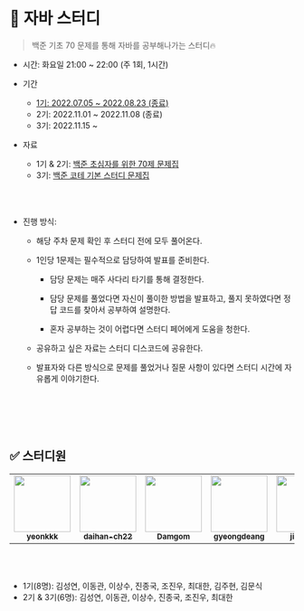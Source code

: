 # 🌱 자바 스터디
> 백준 기초 70 문제를 통해 자바를 공부해나가는 스터디🔥

* 시간: 화요일 21:00 ~ 22:00 (주 1회, 1시간)  

* 기간
 
   * [1기: 2022.07.05 ~ 2022.08.23 (종료)](https://github.com/yeonkkk/javaStudy/blob/main/1st-study/README.md)
   * 2기: 2022.11.01 ~ 2022.11.08 (종료)
   * 3기: 2022.11.15 ~ 
   
* 자료
 
   * 1기 & 2기: [백준 초심자를 위한 70제 문제집](https://www.acmicpc.net/workbook/view/9873)
   * 3기: [백준 코테 기본 스터디 문제집](https://www.acmicpc.net/workbook/view/13057)

<br>
<br>

* 진행 방식:  

  * 해당 주차 문제 확인 후 스터디 전에 모두 풀어온다.
  
  * 1인당 1문제는 필수적으로 담당하여 발표를 준비한다.
  
    * 담당 문제는 매주 사다리 타기를 통해 결정한다.
    
    * 담당 문제를 풀었다면 자신이 풀이한 방법을 발표하고, 풀지 못하였다면 정답 코드를 찾아서 공부하여 설명한다.
    
    * 혼자 공부하는 것이 어렵다면 스터디 페어에게 도움을 청한다.
    
  * 공유하고 싶은 자료는 스터디 디스코드에 공유한다.
  
  * 발표자와 다른 방식으로 문제를 풀었거나 질문 사항이 있다면 스터디 시간에 자유롭게 이야기한다.
  


<br><br>
<br><br>


## ✅ 스터디원

  
<table>
  <tr>
     <td align="center"><a href="https://github.com/yeonkkk"><img src="https://avatars.githubusercontent.com/u/88660886?v=4?v=4?s=100" width="100px;" alt=""/><br /><sub><b>yeonkkk</b></sub></a><br /></td>
    <td align="center"><a href="https://github.com/daihan-ch22"><img src="https://avatars.githubusercontent.com/u/87227862?v=4?s=100" width="100px;" alt=""/><br /><sub><b>daihan-ch22</b></sub></a><br /></td>
    <td align="center"><a href="https://github.com/Damgom"><img src="https://avatars.githubusercontent.com/u/104135990?v=4?s=100" width="100px;" alt=""/><br /><sub><b>Damgom</b></sub></a><br /></td>
    <td align="center"><a href="https://github.com/gyeongdeang"><img src="https://avatars.githubusercontent.com/u/104332880?v=4?s=100" width="100px;" alt=""/><br /><sub><b>gyeongdeang</b></sub></a><br /></td>
    <td align="center"><a href="https://github.com/jinwapp"><img src="https://avatars.githubusercontent.com/u/104186487?v=4?s=100" width="100px;" alt=""/><br /><sub><b>jinwapp</b></sub></a><br /></td>
    <td align="center"><a href="https://github.com/munsik419"><img src="https://avatars.githubusercontent.com/u/104332972?v=4?s=100" width="100px;" alt=""/><br /><sub><b>munsik419</b></sub></a><br /></td>
    <td align="center"><a href="https://github.com/tkdtn1427"><img src="https://avatars.githubusercontent.com/u/81614803?v=4?s=100" width="100px;" alt=""/><br /><sub><b>tkdtn1427</b></sub></a><br /></td>
       <td align="center"><a href="https://github.com/devEdok13"><img src="https://avatars.githubusercontent.com/u/104124893?v=4?s=100" width="100px;" alt=""/><br /><sub><b>devEdok13</b></sub></a><br /></td>
</tr>
</table>

<br>
<br>


* 1기(8명): 김성연, 이동관, 이상수, 진종국, 조진우, 최대한, 김주현, 김문식
* 2기 & 3기(6명): 김성연, 이동관, 이상수, 진종국, 조진우, 최대한

